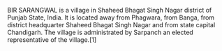 BIR SARANGWAL is a village in Shaheed Bhagat Singh Nagar district of Punjab State, India. It is located away from Phagwara, from Banga, from district headquarter Shaheed Bhagat Singh Nagar and from state capital Chandigarh. The village is administrated by Sarpanch an elected representative of the village.[1]
